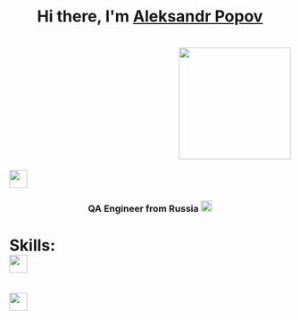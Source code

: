 <h1 align="center">Hi there, I'm <a href="https://www.linkedin.com/in/aleksandrpopovqa/" target="_blank">Aleksandr Popov</a> 
 <h1 align="right"><img src="https://github.com/blackcater/blackcater/raw/main/images/banner.gif" height="200"/></h1>
<img src="https://github.com/blackcater/blackcater/raw/main/images/Hi.gif" height="32"/></h1>
<h3 align="center">QA Engineer from Russia <img src="http://re-met.ru/upload/medialibrary/d47/6j49s7gjt1zjflqk3t4igrr5c5fdgd1i.png" height="20"/></h3>




<h1 align="left">Skills:</a> <br> <img src="https://simpleicons.org/icons/python.svg" height="32"/></h1> <br><img src="https://simpleicons.org/icons/postman.svg" height="32"/></h1> <br>
